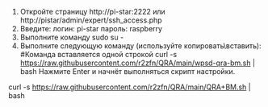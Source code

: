 1) Откройте страницу http://pi-star:2222 или http://pistar/admin/expert/ssh_access.php
2) Введите: логин: pi-star пароль: raspberry
3) Выполните команду sudo su -
4) Выполните следующую команду (используйте копировать\вставить):
#Команда вставляется одной строкой
curl -s https://raw.githubusercontent.com/r2zfn/QRA/main/wpsd-qra-bm.sh | bash
Нажмите Enter и начнёт выполняться скрипт настройки.



curl -s https://raw.githubusercontent.com/r2zfn/QRA/main/QRA+BM.sh | bash
